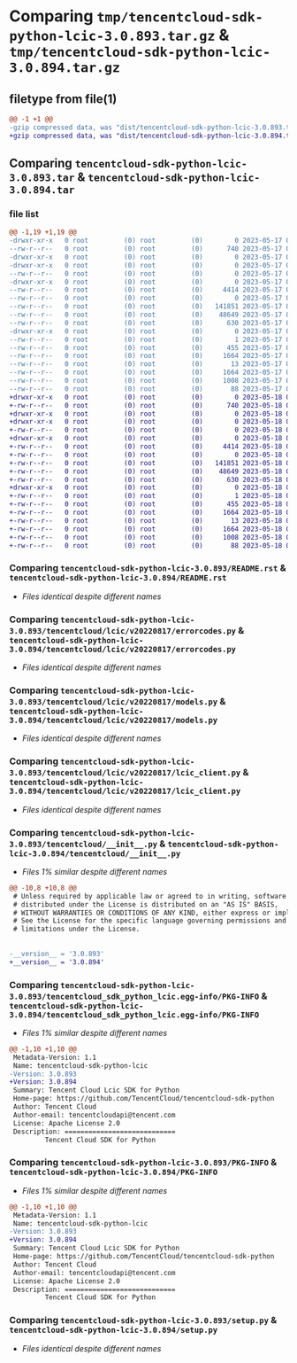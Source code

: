 # Comparing `tmp/tencentcloud-sdk-python-lcic-3.0.893.tar.gz` & `tmp/tencentcloud-sdk-python-lcic-3.0.894.tar.gz`

## filetype from file(1)

```diff
@@ -1 +1 @@
-gzip compressed data, was "dist/tencentcloud-sdk-python-lcic-3.0.893.tar", last modified: Wed May 17 03:34:35 2023, max compression
+gzip compressed data, was "dist/tencentcloud-sdk-python-lcic-3.0.894.tar", last modified: Thu May 18 00:29:39 2023, max compression
```

## Comparing `tencentcloud-sdk-python-lcic-3.0.893.tar` & `tencentcloud-sdk-python-lcic-3.0.894.tar`

### file list

```diff
@@ -1,19 +1,19 @@
-drwxr-xr-x   0 root         (0) root         (0)        0 2023-05-17 03:34:35.000000 tencentcloud-sdk-python-lcic-3.0.893/
--rw-r--r--   0 root         (0) root         (0)      740 2023-05-17 03:34:35.000000 tencentcloud-sdk-python-lcic-3.0.893/README.rst
-drwxr-xr-x   0 root         (0) root         (0)        0 2023-05-17 03:34:35.000000 tencentcloud-sdk-python-lcic-3.0.893/tencentcloud/
-drwxr-xr-x   0 root         (0) root         (0)        0 2023-05-17 03:34:35.000000 tencentcloud-sdk-python-lcic-3.0.893/tencentcloud/lcic/
--rw-r--r--   0 root         (0) root         (0)        0 2023-05-17 03:34:35.000000 tencentcloud-sdk-python-lcic-3.0.893/tencentcloud/lcic/__init__.py
-drwxr-xr-x   0 root         (0) root         (0)        0 2023-05-17 03:34:35.000000 tencentcloud-sdk-python-lcic-3.0.893/tencentcloud/lcic/v20220817/
--rw-r--r--   0 root         (0) root         (0)     4414 2023-05-17 03:34:35.000000 tencentcloud-sdk-python-lcic-3.0.893/tencentcloud/lcic/v20220817/errorcodes.py
--rw-r--r--   0 root         (0) root         (0)        0 2023-05-17 03:34:35.000000 tencentcloud-sdk-python-lcic-3.0.893/tencentcloud/lcic/v20220817/__init__.py
--rw-r--r--   0 root         (0) root         (0)   141851 2023-05-17 03:34:35.000000 tencentcloud-sdk-python-lcic-3.0.893/tencentcloud/lcic/v20220817/models.py
--rw-r--r--   0 root         (0) root         (0)    48649 2023-05-17 03:34:35.000000 tencentcloud-sdk-python-lcic-3.0.893/tencentcloud/lcic/v20220817/lcic_client.py
--rw-r--r--   0 root         (0) root         (0)      630 2023-05-17 03:34:35.000000 tencentcloud-sdk-python-lcic-3.0.893/tencentcloud/__init__.py
-drwxr-xr-x   0 root         (0) root         (0)        0 2023-05-17 03:34:35.000000 tencentcloud-sdk-python-lcic-3.0.893/tencentcloud_sdk_python_lcic.egg-info/
--rw-r--r--   0 root         (0) root         (0)        1 2023-05-17 03:34:35.000000 tencentcloud-sdk-python-lcic-3.0.893/tencentcloud_sdk_python_lcic.egg-info/dependency_links.txt
--rw-r--r--   0 root         (0) root         (0)      455 2023-05-17 03:34:35.000000 tencentcloud-sdk-python-lcic-3.0.893/tencentcloud_sdk_python_lcic.egg-info/SOURCES.txt
--rw-r--r--   0 root         (0) root         (0)     1664 2023-05-17 03:34:35.000000 tencentcloud-sdk-python-lcic-3.0.893/tencentcloud_sdk_python_lcic.egg-info/PKG-INFO
--rw-r--r--   0 root         (0) root         (0)       13 2023-05-17 03:34:35.000000 tencentcloud-sdk-python-lcic-3.0.893/tencentcloud_sdk_python_lcic.egg-info/top_level.txt
--rw-r--r--   0 root         (0) root         (0)     1664 2023-05-17 03:34:35.000000 tencentcloud-sdk-python-lcic-3.0.893/PKG-INFO
--rw-r--r--   0 root         (0) root         (0)     1008 2023-05-17 03:34:35.000000 tencentcloud-sdk-python-lcic-3.0.893/setup.py
--rw-r--r--   0 root         (0) root         (0)       88 2023-05-17 03:34:35.000000 tencentcloud-sdk-python-lcic-3.0.893/setup.cfg
+drwxr-xr-x   0 root         (0) root         (0)        0 2023-05-18 00:29:39.000000 tencentcloud-sdk-python-lcic-3.0.894/
+-rw-r--r--   0 root         (0) root         (0)      740 2023-05-18 00:29:39.000000 tencentcloud-sdk-python-lcic-3.0.894/README.rst
+drwxr-xr-x   0 root         (0) root         (0)        0 2023-05-18 00:29:39.000000 tencentcloud-sdk-python-lcic-3.0.894/tencentcloud/
+drwxr-xr-x   0 root         (0) root         (0)        0 2023-05-18 00:29:39.000000 tencentcloud-sdk-python-lcic-3.0.894/tencentcloud/lcic/
+-rw-r--r--   0 root         (0) root         (0)        0 2023-05-18 00:29:39.000000 tencentcloud-sdk-python-lcic-3.0.894/tencentcloud/lcic/__init__.py
+drwxr-xr-x   0 root         (0) root         (0)        0 2023-05-18 00:29:39.000000 tencentcloud-sdk-python-lcic-3.0.894/tencentcloud/lcic/v20220817/
+-rw-r--r--   0 root         (0) root         (0)     4414 2023-05-18 00:29:39.000000 tencentcloud-sdk-python-lcic-3.0.894/tencentcloud/lcic/v20220817/errorcodes.py
+-rw-r--r--   0 root         (0) root         (0)        0 2023-05-18 00:29:39.000000 tencentcloud-sdk-python-lcic-3.0.894/tencentcloud/lcic/v20220817/__init__.py
+-rw-r--r--   0 root         (0) root         (0)   141851 2023-05-18 00:29:39.000000 tencentcloud-sdk-python-lcic-3.0.894/tencentcloud/lcic/v20220817/models.py
+-rw-r--r--   0 root         (0) root         (0)    48649 2023-05-18 00:29:39.000000 tencentcloud-sdk-python-lcic-3.0.894/tencentcloud/lcic/v20220817/lcic_client.py
+-rw-r--r--   0 root         (0) root         (0)      630 2023-05-18 00:29:39.000000 tencentcloud-sdk-python-lcic-3.0.894/tencentcloud/__init__.py
+drwxr-xr-x   0 root         (0) root         (0)        0 2023-05-18 00:29:39.000000 tencentcloud-sdk-python-lcic-3.0.894/tencentcloud_sdk_python_lcic.egg-info/
+-rw-r--r--   0 root         (0) root         (0)        1 2023-05-18 00:29:39.000000 tencentcloud-sdk-python-lcic-3.0.894/tencentcloud_sdk_python_lcic.egg-info/dependency_links.txt
+-rw-r--r--   0 root         (0) root         (0)      455 2023-05-18 00:29:39.000000 tencentcloud-sdk-python-lcic-3.0.894/tencentcloud_sdk_python_lcic.egg-info/SOURCES.txt
+-rw-r--r--   0 root         (0) root         (0)     1664 2023-05-18 00:29:39.000000 tencentcloud-sdk-python-lcic-3.0.894/tencentcloud_sdk_python_lcic.egg-info/PKG-INFO
+-rw-r--r--   0 root         (0) root         (0)       13 2023-05-18 00:29:39.000000 tencentcloud-sdk-python-lcic-3.0.894/tencentcloud_sdk_python_lcic.egg-info/top_level.txt
+-rw-r--r--   0 root         (0) root         (0)     1664 2023-05-18 00:29:39.000000 tencentcloud-sdk-python-lcic-3.0.894/PKG-INFO
+-rw-r--r--   0 root         (0) root         (0)     1008 2023-05-18 00:29:39.000000 tencentcloud-sdk-python-lcic-3.0.894/setup.py
+-rw-r--r--   0 root         (0) root         (0)       88 2023-05-18 00:29:39.000000 tencentcloud-sdk-python-lcic-3.0.894/setup.cfg
```

### Comparing `tencentcloud-sdk-python-lcic-3.0.893/README.rst` & `tencentcloud-sdk-python-lcic-3.0.894/README.rst`

 * *Files identical despite different names*

### Comparing `tencentcloud-sdk-python-lcic-3.0.893/tencentcloud/lcic/v20220817/errorcodes.py` & `tencentcloud-sdk-python-lcic-3.0.894/tencentcloud/lcic/v20220817/errorcodes.py`

 * *Files identical despite different names*

### Comparing `tencentcloud-sdk-python-lcic-3.0.893/tencentcloud/lcic/v20220817/models.py` & `tencentcloud-sdk-python-lcic-3.0.894/tencentcloud/lcic/v20220817/models.py`

 * *Files identical despite different names*

### Comparing `tencentcloud-sdk-python-lcic-3.0.893/tencentcloud/lcic/v20220817/lcic_client.py` & `tencentcloud-sdk-python-lcic-3.0.894/tencentcloud/lcic/v20220817/lcic_client.py`

 * *Files identical despite different names*

### Comparing `tencentcloud-sdk-python-lcic-3.0.893/tencentcloud/__init__.py` & `tencentcloud-sdk-python-lcic-3.0.894/tencentcloud/__init__.py`

 * *Files 1% similar despite different names*

```diff
@@ -10,8 +10,8 @@
 # Unless required by applicable law or agreed to in writing, software
 # distributed under the License is distributed on an "AS IS" BASIS,
 # WITHOUT WARRANTIES OR CONDITIONS OF ANY KIND, either express or implied.
 # See the License for the specific language governing permissions and
 # limitations under the License.
 
 
-__version__ = '3.0.893'
+__version__ = '3.0.894'
```

### Comparing `tencentcloud-sdk-python-lcic-3.0.893/tencentcloud_sdk_python_lcic.egg-info/PKG-INFO` & `tencentcloud-sdk-python-lcic-3.0.894/tencentcloud_sdk_python_lcic.egg-info/PKG-INFO`

 * *Files 1% similar despite different names*

```diff
@@ -1,10 +1,10 @@
 Metadata-Version: 1.1
 Name: tencentcloud-sdk-python-lcic
-Version: 3.0.893
+Version: 3.0.894
 Summary: Tencent Cloud Lcic SDK for Python
 Home-page: https://github.com/TencentCloud/tencentcloud-sdk-python
 Author: Tencent Cloud
 Author-email: tencentcloudapi@tencent.com
 License: Apache License 2.0
 Description: ============================
         Tencent Cloud SDK for Python
```

### Comparing `tencentcloud-sdk-python-lcic-3.0.893/PKG-INFO` & `tencentcloud-sdk-python-lcic-3.0.894/PKG-INFO`

 * *Files 1% similar despite different names*

```diff
@@ -1,10 +1,10 @@
 Metadata-Version: 1.1
 Name: tencentcloud-sdk-python-lcic
-Version: 3.0.893
+Version: 3.0.894
 Summary: Tencent Cloud Lcic SDK for Python
 Home-page: https://github.com/TencentCloud/tencentcloud-sdk-python
 Author: Tencent Cloud
 Author-email: tencentcloudapi@tencent.com
 License: Apache License 2.0
 Description: ============================
         Tencent Cloud SDK for Python
```

### Comparing `tencentcloud-sdk-python-lcic-3.0.893/setup.py` & `tencentcloud-sdk-python-lcic-3.0.894/setup.py`

 * *Files identical despite different names*

